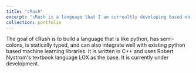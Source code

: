 ```yaml
---
title: "cRush"
excerpt: "cRush is a language that I am currenltly developing based on the textboook crafting interpreters <br/><img src="/images/crush.png">"
collection: portfolio
---
```


The goal of cRush is to build a language that is like python, has semi-colons, is statically typed, and can also integrate well with existing python based machine learning libraries. It is written in C++ and uses Robert Nystrom's textbook language LOX as the base. It is currently under development. 
